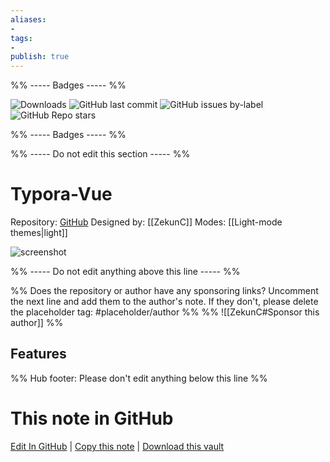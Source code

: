 ```yaml
---
aliases:
- 
tags: 
- 
publish: true
---
```


%% ----- Badges ----- %%

![Downloads](https://img.shields.io/badge/downloads-4251-573E7A?style=for-the-badge&logo=)
![GitHub last commit](https://img.shields.io/github/last-commit/ZekunC/Obsidian-Typora-Vue-Theme?color=573E7A&label=last%20update&logo=github&style=for-the-badge)
![GitHub issues by-label](https://img.shields.io/github/issues/ZekunC/Obsidian-Typora-Vue-Theme/help%20wanted?color=573E7A&logo=github&style=for-the-badge) 
![GitHub Repo stars](https://img.shields.io/github/stars/ZekunC/Obsidian-Typora-Vue-Theme?color=573E7A&logo=github&style=for-the-badge)

%% ----- Badges ----- %%

%% ----- Do not edit this section ----- %%

# Typora-Vue

Repository: [GitHub](https://github.com/ZekunC/Obsidian-Typora-Vue-Theme)
Designed by: [[ZekunC]]
Modes: [[Light-mode themes|light]]



![screenshot](https://github.com/ZekunC/Obsidian-Typora-Vue-Theme/raw/HEAD/obsidian-typora-vue.png)

%% ----- Do not edit anything above this line ----- %% 

%% Does the repository or author have any sponsoring links? Uncomment the next line and add them to the author's note. If they don't, please delete the placeholder tag: #placeholder/author %%
%% ![[ZekunC#Sponsor this author]] %%


## Features



%% Hub footer: Please don't edit anything below this line %%

# This note in GitHub

<span class="git-footer">[Edit In GitHub](https://github.dev/obsidian-community/obsidian-hub/blob/main/02%20-%20Community%20Expansions/02.05%20All%20Community%20Expansions/Themes/Typora-Vue.md "git-hub-edit-note") | [Copy this note](https://raw.githubusercontent.com/obsidian-community/obsidian-hub/main/02%20-%20Community%20Expansions/02.05%20All%20Community%20Expansions/Themes/Typora-Vue.md "git-hub-copy-note") | [Download this vault](https://github.com/obsidian-community/obsidian-hub/archive/refs/heads/main.zip "git-hub-download-vault") </span>
